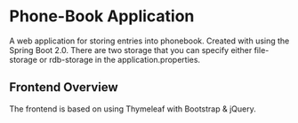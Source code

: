 # Phone-Book Application
A web application for storing entries into phonebook. 
Created with using the Spring Boot 2.0.
There are two storage that you can specify either file-storage or rdb-storage in the application.properties.

## Frontend Overview
The frontend is based on using Thymeleaf with Bootstrap & jQuery.
